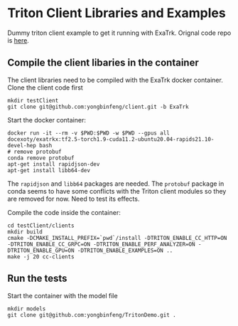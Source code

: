 # Triton Client Libraries and Examples

Dummy triton client example to get it running with ExaTrk. Orignal code repo is [here](https://github.com/triton-inference-server/client).

## Compile the client libaries in the container
The client libraries need to be compiled with the ExaTrk docker container. Clone the client code first
```
mkdir testClient
git clone git@github.com:yongbinfeng/client.git -b ExaTrk
```

Start the docker container:
```
docker run -it --rm -v $PWD:$PWD -w $PWD --gpus all docexoty/exatrkx:tf2.5-torch1.9-cuda11.2-ubuntu20.04-rapids21.10-devel-hep bash
# remove protobuf
conda remove protobuf
apt-get install rapidjson-dev
apt-get install libb64-dev
```

The `rapidjson` and `libb64` packages are needed. The `protobuf` package in conda seems to have some conflicts with the Triton client modules so they are removed for now. Need to test its effects.

Compile the code inside the container:
```
cd testClient/clients
mkdir build
cmake -DCMAKE_INSTALL_PREFIX=`pwd`/install -DTRITON_ENABLE_CC_HTTP=ON -DTRITON_ENABLE_CC_GRPC=ON -DTRITON_ENABLE_PERF_ANALYZER=ON -DTRITON_ENABLE_GPU=ON -DTRITON_ENABLE_EXAMPLES=ON ..
make -j 20 cc-clients
```

## Run the tests
Start the container with the model file
```
mkdir models
git clone git@github.com:yongbinfeng/TritonDemo.git .

```
